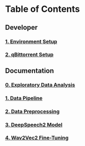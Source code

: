 # Table of Contents

## Developer

### [1. Environment Setup](./readmes/01_env_setup.md)
### [2. qBittorrent Setup](./readmes/02_qbittorrent_setup.md)

## Documentation

### [0. Exploratory Data Analysis](readmes/06-exploratory-data-analysis.md)

### [1. Data Pipeline](./readmes/03_data_pipeline.md)

### [2. Data Preprocessing](./readmes/04_data_preprocessing.md)

### [3. DeepSpeech2 Model](readmes/05_deepspeech.md)

### [4. Wav2Vec2 Fine-Tuning](./readmes/07_wav2vec2.md)